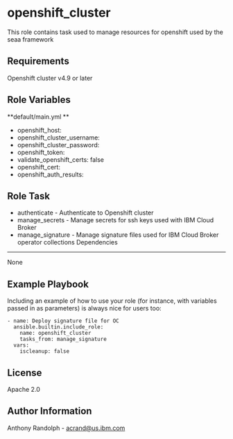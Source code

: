 <!-- #
# Copyright 2023 IBM Inc. All rights reserved
# SPDX-License-Identifier: Apache2.0
# -->
openshift_cluster
=========

This role contains task used to manage resources for openshift used by the seaa framework

Requirements
------------

Openshift cluster v4.9 or later

Role Variables
--------------
**default/main.yml **
  - openshift_host:
  - openshift_cluster_username:
  - openshift_cluster_password:
  - openshift_token:
  - validate_openshift_certs: false
  - openshift_cert:
  - openshift_auth_results:

<!-- A description of the sett able variables for this role should go here, including any variables that are in defaults/main.yml, vars/main.yml, and any variables that can/should be set via parameters to the role. Any variables that are read from other roles and/or the global scope (ie. hostvars, group vars, etc.) should be mentioned here as well.-->
Role Task
--------------
  - authenticate - Authenticate to Openshift cluster
  - manage_secrets - Manage secrets for ssh keys used with IBM Cloud Broker
  - manage_signature - Manage signature files used for IBM Cloud Broker operator collections 
Dependencies
------------

None

Example Playbook
----------------

Including an example of how to use your role (for instance, with variables passed in as parameters) is always nice for users too:


    - name: Deploy signature file for OC
      ansible.builtin.include_role:
        name: openshift_cluster
        tasks_from: manage_signature
      vars:
        iscleanup: false
License
-------

Apache 2.0

Author Information
------------------

Anthony Randolph - acrand@us.ibm.com
